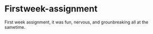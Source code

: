 # Firstweek-assignment
First week assignment, it was fun, nervous, and grounbreaking all at the sametime.
